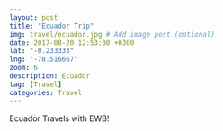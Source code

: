 ```yaml
---
layout: post
title: "Ecuador Trip"
img: travel/ecuador.jpg # Add image post (optional)
date: 2017-08-20 12:53:00 +0300
lat: "-0.233333"
lng: "-78.516667"
zoom: 6
description: Ecuador
tag: [Travel]
categories: Travel
---
```

Ecuador Travels with EWB!
